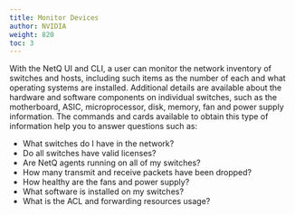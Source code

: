 ```yaml
---
title: Monitor Devices
author: NVIDIA
weight: 820
toc: 3
---
```

With the NetQ UI and CLI, a user can monitor the network inventory of switches and hosts, including such items as the number of each and what operating systems are installed. Additional details are available about the hardware and software components on individual switches, such as  the motherboard, ASIC, microprocessor, disk, memory, fan and power supply information. The commands and cards available to obtain this type of information help you to answer questions such as:

<!-- vale off -->
- What switches do I have in the network?
- Do all switches have valid licenses?
- Are NetQ agents running on all of my switches?
- How many transmit and receive packets have been dropped?
- How healthy are the fans and power supply?
- What software is installed on my switches?
- What is the ACL and forwarding resources usage?
<!-- vale on -->
